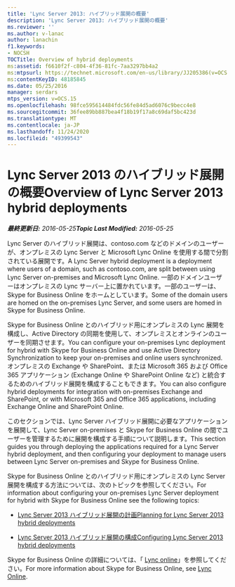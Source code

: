 ```yaml
---
title: 'Lync Server 2013: ハイブリッド展開の概要'
description: 'Lync Server 2013: ハイブリッド展開の概要'
ms.reviewer: ''
ms.author: v-lanac
author: lanachin
f1.keywords:
- NOCSH
TOCTitle: Overview of hybrid deployments
ms:assetid: f6610f2f-c804-4f36-81fc-7aa3297bb4a2
ms:mtpsurl: https://technet.microsoft.com/en-us/library/JJ205386(v=OCS.15)
ms:contentKeyID: 48185845
ms.date: 05/25/2016
manager: serdars
mtps_version: v=OCS.15
ms.openlocfilehash: 98fce595614484fdc56fe84d5ad6076c9becc4e8
ms.sourcegitcommit: 36fee89bb887bea4f18b19f17a8c69daf5bc423d
ms.translationtype: MT
ms.contentlocale: ja-JP
ms.lasthandoff: 11/24/2020
ms.locfileid: "49399543"
---
```

# <a name="overview-of-lync-server-2013-hybrid-deployments"></a><span data-ttu-id="1b25e-103">Lync Server 2013 のハイブリッド展開の概要</span><span class="sxs-lookup"><span data-stu-id="1b25e-103">Overview of Lync Server 2013 hybrid deployments</span></span>

<div data-xmlns="http://www.w3.org/1999/xhtml">

<div class="topic" data-xmlns="http://www.w3.org/1999/xhtml" data-msxsl="urn:schemas-microsoft-com:xslt" data-cs="https://msdn.microsoft.com/">

<div data-asp="https://msdn2.microsoft.com/asp">



</div>

<div id="mainSection">

<div id="mainBody"><span data-ttu-id="1b25e-104">

<span> </span></span><span class="sxs-lookup"><span data-stu-id="1b25e-104">

<span> </span></span></span>

<span data-ttu-id="1b25e-105">_**最終更新日:** 2016-05-25_</span><span class="sxs-lookup"><span data-stu-id="1b25e-105">_**Topic Last Modified:** 2016-05-25_</span></span>

<span data-ttu-id="1b25e-106">Lync Server のハイブリッド展開は、contoso.com などのドメインのユーザーが、オンプレミスの Lync Server と Microsoft Lync Online を使用する間で分割されている展開です。</span><span class="sxs-lookup"><span data-stu-id="1b25e-106">A Lync Server hybrid deployment is a deployment where users of a domain, such as contoso.com, are split between using Lync Server on-premises and Microsoft Lync Online.</span></span> <span data-ttu-id="1b25e-107">一部のドメインユーザーはオンプレミスの Lync サーバー上に置かれています。一部のユーザーは、Skype for Business Online をホームとしています。</span><span class="sxs-lookup"><span data-stu-id="1b25e-107">Some of the domain users are homed on the on-premises Lync Server, and some users are homed in Skype for Business Online.</span></span>

<span data-ttu-id="1b25e-108">Skype for Business Online とのハイブリッド用にオンプレミスの Lync 展開を構成し、Active Directory の同期を使用して、オンプレミスとオンラインのユーザーを同期させます。</span><span class="sxs-lookup"><span data-stu-id="1b25e-108">You can configure your on-premises Lync deployment for hybrid with Skype for Business Online and use Active Directory Synchronization to keep your on-premises and online users synchronized.</span></span> <span data-ttu-id="1b25e-109">オンプレミスの Exchange や SharePoint、または Microsoft 365 および Office 365 アプリケーション (Exchange Online や SharePoint Online など) と統合するためのハイブリッド展開を構成することもできます。</span><span class="sxs-lookup"><span data-stu-id="1b25e-109">You can also configure hybrid deployments for integration with on-premises Exchange and SharePoint, or with Microsoft 365 and Office 365 applications, including Exchange Online and SharePoint Online.</span></span>

<span data-ttu-id="1b25e-110">このセクションでは、Lync Server ハイブリッド展開に必要なアプリケーションを展開して、Lync Server on-premises と Skype for Business Online の間でユーザーを管理するために展開を構成する手順について説明します。</span><span class="sxs-lookup"><span data-stu-id="1b25e-110">This section guides you through deploying the applications required for a Lync Server hybrid deployment, and then configuring your deployment to manage users between Lync Server on-premises and Skype for Business Online.</span></span>

<span data-ttu-id="1b25e-111">Skype for Business Online とのハイブリッド用にオンプレミスの Lync Server 展開を構成する方法については、次のトピックを参照してください。</span><span class="sxs-lookup"><span data-stu-id="1b25e-111">For information about configuring your on-premises Lync Server deployment for hybrid with Skype for Business Online see the following topics:</span></span>

  - [<span data-ttu-id="1b25e-112">Lync Server 2013 ハイブリッド展開の計画</span><span class="sxs-lookup"><span data-stu-id="1b25e-112">Planning for Lync Server 2013 hybrid deployments</span></span>](lync-server-2013-planning-for-hybrid-deployments.md)

  - [<span data-ttu-id="1b25e-113">Lync Server 2013 ハイブリッド展開の構成</span><span class="sxs-lookup"><span data-stu-id="1b25e-113">Configuring Lync Server 2013 hybrid deployments</span></span>](lync-server-2013-configuring-hybrid-deployments.md)

<span data-ttu-id="1b25e-114">Skype for Business Online の詳細については、「 [Lync online](https://go.microsoft.com/fwlink/p/?linkid=282396)」を参照してください。</span><span class="sxs-lookup"><span data-stu-id="1b25e-114">For more information about Skype for Business Online, see [Lync Online](https://go.microsoft.com/fwlink/p/?linkid=282396).</span></span>

<span data-ttu-id="1b25e-115"></div>

<span> </span>

</div>

</div>

</span><span class="sxs-lookup"><span data-stu-id="1b25e-115"></div>

<span> </span>

</div>

</div>

</span></span></div>
